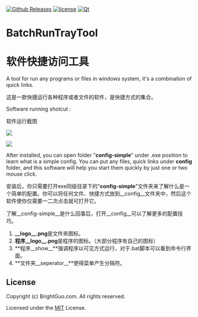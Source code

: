 [![Github Releases](https://img.shields.io/badge/download-32_bit-0078d7.svg)](https://github.com/guoming0000/BatchRunTrayTool/releases/download/v17.6.1/2017-6-1BatchRunTrayToolSetup.exe) [![license](https://img.shields.io/badge/license-MIT-lightgray.svg)](https://opensource.org/licenses/MIT) [![Qt](https://img.shields.io/badge/Qt-qmake-green.svg)](https://www.qt.io)



# BatchRunTrayTool

# 软件快捷访问工具

A tool for run any programs or files in windows system, it's a combination of quick links.

这是一款快捷运行各种程序或者文件的软件，是快捷方式的集合。



Software running shotcut :

软件运行截图

![](https://github.com/guoming0000/BatchRunTrayTool/blob/master/doc/batch_run_tray_tool.png)

![](https://github.com/guoming0000/BatchRunTrayTool/blob/master/doc/batch_run_tray_tool1.png)

After installed, you can open folder "__config-simple__" under .exe position to learn what is a simple config. You can put any files, quick links under __config__ folder, and this software will help you start them quickly by just one or two mouse click.

安装后，你只需要打开exe同级目录下的"__config-simple__"文件夹来了解什么是一个简单的配置。你可以将任何文件、快捷方式放到__config__文件夹中，然后这个软件使你仅需要一二次点击就可打开它。



了解__config-simple__是什么回事后，打开__config__可以了解更多的配置技巧。

1. **\_\_logo\_\_.png**是文件夹图标。
2. **程序\_\_logo\_\_.png**是程序的图标。（大部分程序有自己的图标）
3. **程序\_\_show\_\_**强调程序以可见方式运行，对于.bat脚本可以看到命令行界面。
4. **文件夹\_\_seperator\_\_**使得菜单产生分隔符。








## License

Copyright (c) BrightGuo.com. All rights reserved.

Licensed under the [MIT](LICENSE.txt) License.
